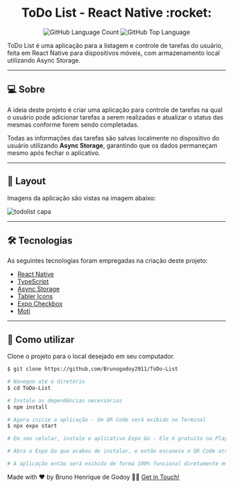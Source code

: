 <p align="center">
  <h1 align="center">ToDo List - React Native :rocket:</h1>
</p>

<p align="center" margin-top="25px">
  <img alt="GitHub Language Count" src="https://img.shields.io/github/languages/count/Brunogodoy2911/ToDo-List" />
  <img alt="GitHub Top Language" src="https://img.shields.io/github/languages/top/Brunogodoy2911/ToDo-List" />
</p>

ToDo List é uma aplicação para a listagem e controle de tarefas do usuário, feita em React Native para dispositivos móveis, com armazenamento local utilizando Async Storage.

___

## 💻 Sobre
A ideia deste projeto é criar uma aplicação para controle de tarefas na qual o usuário pode adicionar tarefas a serem realizadas e atualizar o status das mesmas conforme forem sendo completadas.  


Todas as informações das tarefas são salvas localmente no dispositivo do usuário utilizando **Async Storage**, garantindo que os dados permaneçam mesmo após fechar o aplicativo.

___

## 🎨 Layout
Imagens da aplicação são vistas na imagem abaixo:

![todolist capa](https://github.com/andreviapiana/ToDoList-RN/assets/106932234/cd0527b4-83ca-4fdf-8194-dd9816ca403e)


___

## 🛠 Tecnologias

As seguintes tecnologias foram empregadas na criação deste projeto:

- [React Native](https://reactnative.dev/)
- [TypeScript](https://www.typescriptlang.org/)
- [Async Storage](https://react-native-async-storage.github.io/async-storage/)
- [Tabler Icons](https://tabler.io/docs/icons/react-native)
- [Expo Checkbox](https://docs.expo.dev/versions/latest/sdk/checkbox/)
- [Moti](https://moti.fyi/)

___

## 🚀 Como utilizar

Clone o projeto para o local desejado em seu computador.

```bash
$ git clone https://github.com/Brunogodoy2911/ToDo-List

# Navegue até o diretório
$ cd ToDo-List

# Instale as dependências necessárias
$ npm install

# Agora inicie a aplicação - Um QR Code será exibido no Terminal
$ npx expo start

# Em seu celular, instale o aplicativo Expo Go - Ele é gratuito na Play Store.

# Abra o Expo Go que acabou de instalar, e então escaneie o QR Code através do aplicativo.

# A aplicação então será exibida de forma 100% funcional diretamente em seu celular.

```
Made with ❤️ by Bruno Henrique de Godoy 👋🏽 [Get in Touch!](https://www.linkedin.com/in/bruno-godoy-07806726b/)
